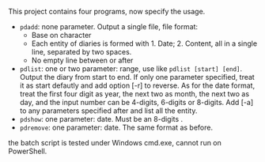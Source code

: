 This project contains four programs, now specify the usage. 
 - `pdadd`: none parameter. Output a single file, file format:
   - Base on character
   - Each entity of diaries is formed with 1. Date; 2. Content, all in a single line, separated by two spaces.
   - No empty line between or after
 - `pdlist`: one or two parameter: range, use like `pdlist [start] [end]`. Output the diary from start to end. If only one parameter specified, treat it as start defautly and add option [-r] to reverse. As for the date format, treat the first four digit as year, the next two as month, the next two as day, and the input number can be 4-digits, 6-digits or 8-digits. Add [-a] to any parameters specified after and list all the entity.
 - `pdshow`: one parameter: date. Must be an 8-digits .
 - `pdremove`: one parameter: date. The same format as before.

the batch script is tested under Windows cmd.exe, cannot run on PowerShell.